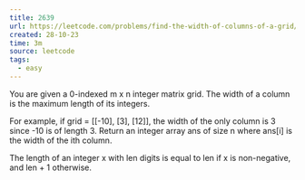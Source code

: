 ```yaml
---
title: 2639
url: https://leetcode.com/problems/find-the-width-of-columns-of-a-grid/
created: 28-10-23
time: 3m
source: leetcode
tags:
  - easy
---
```


You are given a 0-indexed m x n integer matrix grid. The width of a column is the maximum length of its integers.

For example, if grid = [[-10], [3], [12]], the width of the only column is 3 since -10 is of length 3.
Return an integer array ans of size n where ans[i] is the width of the ith column.

The length of an integer x with len digits is equal to len if x is non-negative, and len + 1 otherwise.
